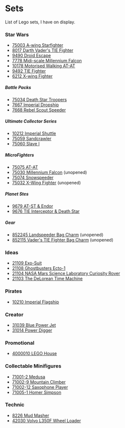 # Sets
List of Lego sets, I have on display.

### Star Wars
* [75003 A-wing Starfighter](http://brickset.com/sets/75003-1)
* [8017 Darth Vader's TIE Fighter](http://brickset.com/sets/8017-1)
* [9490 Droid Escape](http://brickset.com/sets/9490-1)
* [7778 Midi-scale Millennium Falcon](http://brickset.com/sets/7778-1)
* [10178 Motorised Walking AT-AT](http://brickset.com/sets/10178-1)
* [9492 TIE Fighter](http://brickset.com/sets/9492-1)
* [6212 X-wing Fighter](http://brickset.com/sets/6212-1)

##### Battle Packs
* [75034 Death Star Troopers](http://brickset.com/sets/75034-1)
* [7667 Imperial Dropship](http://brickset.com/sets/7667-1)
* [7668 Rebel Scout Speeder](http://brickset.com/sets/7668-1)

##### Ultimate Collector Series
* [10212 Imperial Shuttle](http://brickset.com/sets/10212-1)
* [75059 Sandcrawler](http://brickset.com/sets/75059-1)
* [75060 Slave I](http://brickset.com/sets/75060-1)

##### MicroFighters
* [75075 AT-AT](http://brickset.com/sets/75075-1)
* [75030 Millennium Falcon](http://brickset.com/sets/75030-1) (unopened)
* [75074 Snowspeeder](http://brickset.com/sets/75074-1)
* [75032 X-Wing Fighter](http://brickset.com/sets/75032-1) (unopened)

##### Planet Stes
* [9679 AT-ST & Endor](http://brickset.com/sets/9679-1)
* [9676 TIE Interceptor & Death Star](http://brickset.com/sets/9676-1)

##### Gear
* [852245 Landspeeder Bag Charm](http://brickset.com/sets/852245-1) (unopened)
* [852115 Vader's TIE Fighter Bag Charm](http://brickset.com/sets/852115-1) (unopened)

### Ideas
* [21109 Exo-Suit](http://brickset.com/sets/21109-1)
* [21108 Ghostbusters Ecto-1](http://brickset.com/sets/21108-1)
* [21104 NASA Mars Science Laboratory Curiosity Rover](http://brickset.com/sets/21104-1)
* [21103 The DeLorean Time Machine](http://brickset.com/sets/21103-1)

### Pirates
* [10210 Imperial Flagship](http://brickset.com/sets/10210-1)

### Creator
* [31039 Blue Power Jet](http://brickset.com/sets/31039-1)
* [31014 Power Digger](http://brickset.com/sets/31014-1)

### Promotional
* [4000010 LEGO House](http://brickset.com/sets/4000010-1)

### Collectable Minifigures
* [71001-2 Medusa](http://brickset.com/sets/71001-2)
* [71002-9 Mountain Climber](http://brickset.com/sets/71002-9)
* [71002-12 Saxophone Player](http://brickset.com/sets/71002-12)
* [71005-1 Homer Simpson](http://brickset.com/sets/71005-1)

### Technic
* [8226 Mud Masher](http://brickset.com/sets/8226-1)
* [42030 Volvo L350F Wheel Loader](http://brickset.com/sets/42030-1)
